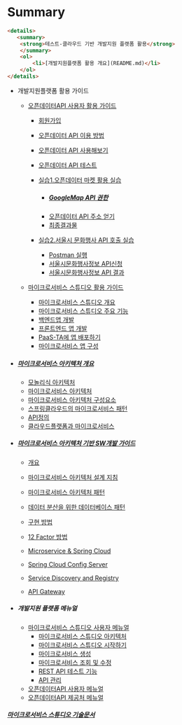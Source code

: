 # Summary



```html
<details>
   <summary>
    <strong>테스트-클라우드 기반 개발지원 플랫폼 활용</strong>
    </summary>
    <ol>
        <li>[개발지원플랫폼 활용 개요](README.md)</li>
    </ol>
</details>
```



- 개발지원플랫폼 활용 가이드

  - [오픈데이터API 사용자 활용 가이드](openapi_v2.md)
    
    - [회원가입](openapi_v2.md#회원가입)
    
    - [오픈데이터 API 이용 방법](openapi_v2.md#오픈데이터-api-이용-방법)
    
    - [오픈데이터 API 사용해보기](openapi_v2.md#오픈데이터-api-사용해보기)
    
    - [오픈데이터 API 테스트](openapi_v2.md#오픈데이터-api-테스트)
    
    - [실습1.오픈데이터 마켓 활용 실습](openapi_v2.md#오픈-데이터-마켓(OPEN-DATA-MARKET)-API-활용-실습)
      
      - ##### [GoogleMap API 권한](openapi_v2.md#googlemap-api-권한)
      - [오픈데이터 API 주소 얻기](openapi_v2.md#오픈데이터-api-주소-얻기)
      - [최종결과물](openapi_v2.md#실습-최종-결과물)
      
    - [실습2.서울시 문화행사 API 호출 실습](openapi_v2.md#두번째-실습-자료)
      - [Postman 실행](openapi_v2.md#두번째-실습-자료)
      - [서울시문화행사정보 API신청](openapi_v2.md#서울시-문화행사-정보-api-신청)
      - [서울시문화행사정보 API 결과](openapi_v2.md#서울시-문화행사정보-api-결과)
    
  - [마이크로서비스 스튜디오 활용 가이드](MicroserviceGuide.md)

    - [마이크로서비스 스튜디오 개요](MicroserviceGuide.md#마이크로서비스-스튜디오-개요)
    - [마이크로서비스 스튜디오 주요 기능](MicroserviceGuide.md#마이크로서비스-스튜디오-주요-기능)
    - [백엔드앱 개발](MicroserviceGuide.md#백엔드앱-개발)
    - [프론트엔드 앱 개발](MicroserviceGuide.md#프론트엔드-앱-개발)
    - [PaaS-TA에 앱 배포하기](MicroserviceGuide.md#paas-ta에-앱-배포하기)
    - [마이크로서비스 앱 구성](MicroserviceGuide.md#마이크로서비스-앱-구성)

- ##### [마이크로서비스 아키텍처 개요](microservice.md)

  - [모놀리식 아키텍처](microservice.md#모놀리식-아키텍처)
  - [마이크로서비스 아키텍처](microservice.md#마이크로서비스-아키텍처)
  - [마이크로서비스 아키텍처 구성요소](microservice.md#마이크로서비스-아키텍처-구성-요소)
  - [스프링클라우드의 마이크로서비스 패턴](microservice.md#스프링클라우드의-마이크로서비스패턴)
  - [API정의](microservice.md#api-정의)
  - [클라우드플랫폼과 마이크로서비스](microservice.md#클라우드플랫폼과-마이크로서비스)

- ##### [마이크로서비스 아키텍처 기반 SW개발 가이드](swprocess.md)

  - [개요](swprocess.md#마이크로서비스-아키텍처-기반-개발-개요)
  - [마이크로서비스 아키텍처 설계 지침](swprocess.md#마이크로서비스-아키텍처-설계-지침)
  - [마이크로서비스 아키텍처 패턴](swprocess.md#마이크로서비스-아키텍처-패턴)
  - [데이터 분산을 위한 데이터베이스 패턴](swprocess.md#데이터-분산을-위한-데이터베이스-패턴)
  - [구현 방법](swprocess.md#마이크로서비스-아키텍처-구현-방법)
  - [12 Factor 방법](swprocess.md#12-factor-방법)
  - [Microservice & Spring Cloud](msaspringcloud.md#스프링클라우드-적용-가이드)

  - [Spring Cloud Config Server](msaspringcloud.md#spring-cloud-config-server)
  - [Service Discovery and Registry](msaspringcloud.md#service-discovery-and-registry)
  - [API Gateway](msaspringcloud.md#api-gateway)

- ##### 개발지원 플랫폼 메뉴얼

  - [마이크로서비스 스튜디오 사용자 메뉴얼](msamanual_v2.md)
    - [마이크로서비스 스튜디오 아키텍처](msamanual_v2.md#마이크로서비스-스튜디오-아키텍처)
    - [마이크로서비스 스튜디오 시작하기](msamanual_v2.md#마이크로서비스-스튜디오-시작하기)
    - [마이크로서비스 생성](msamanual_v2.md#마이크로서비스-생성하기)
    - [마이크로서비스 조회 및 수정](msamanual_v2.md#마이크로서비스-조회-및-수정)
    - [REST API 테스트 기능](msamanual_v2.md#rest-api-테스트-기능)
    - [API 관리](msamanual_v2.md#api-관리)
  - [오픈데이터API 사용자 메뉴얼](openapi.md)
  - [오픈데이터API 제공처 메뉴얼](openapi_manager.md)

##### [마이크로서비스 스튜디오 기술문서](Technical_Report.md)